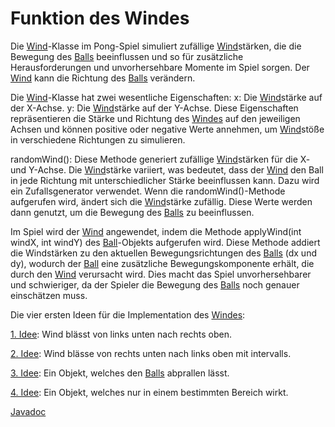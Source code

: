 # Funktion des Windes

Die [Wind](Wind.md)-Klasse im Pong-Spiel simuliert zufällige [Wind](Wind.md)stärken, die die Bewegung des [Balls](Ball.md) beeinflussen und so für zusätzliche Herausforderungen und unvorhersehbare Momente im Spiel sorgen. Der [Wind](Wind.md) kann die Richtung des [Balls](Ball.md) verändern.

Die [Wind](Wind.md)-Klasse hat zwei wesentliche Eigenschaften:
x: Die [Wind](Wind.md)stärke auf der X-Achse.
y: Die [Wind](Wind.md)stärke auf der Y-Achse.
Diese Eigenschaften repräsentieren die Stärke und Richtung des [Windes](Wind.md) auf den jeweiligen Achsen und können positive oder negative Werte annehmen, um [Wind](Wind.md)stöße in verschiedene Richtungen zu simulieren.

randomWind(): 
Diese Methode generiert zufällige [Wind](Wind.md)stärken für die X- und Y-Achse. Die [Wind](Wind.md)stärke variiert, was bedeutet, dass der [Wind](Wind.md) den Ball in jede Richtung mit unterschiedlicher Stärke beeinflussen kann. Dazu wird ein Zufallsgenerator verwendet.
Wenn die randomWind()-Methode aufgerufen wird, ändert sich die [Wind](Wind.md)stärke zufällig. Diese Werte werden dann genutzt, um die Bewegung des [Balls](Ball.md) zu beeinflussen.

Im Spiel wird der [Wind](Wind.md) angewendet, indem die Methode applyWind(int windX, int windY) des [Ball](Ball.md)-Objekts aufgerufen wird. Diese Methode addiert die Windstärken zu den aktuellen Bewegungsrichtungen des [Balls](Ball.md) (dx und dy), wodurch der [Ball](Ball.md) eine zusätzliche Bewegungskomponente erhält, die durch den [Wind](Wind.md) verursacht wird. Dies macht das Spiel unvorhersehbarer und schwieriger, da der Spieler die Bewegung des [Balls](Ball.md) noch genauer einschätzen muss.

Die vier ersten Ideen für die Implementation des [Windes](Wind.md):

[1. Idee](Pong/src/ch/teko/loefflee/docs/Wind1.jpg): Wind blässt von links unten nach rechts oben.

[2. Idee](Pong/src/ch/teko/loefflee/docs/Wind2.jpg): Wind blässe von rechts unten nach links oben mit intervalls.

[3. Idee](Pong/src/ch/teko/loefflee/docs/Wind3.jpg): Ein Objekt, welches den [Balls](Ball.md) abprallen lässt.

[4. Idee](Pong/src/ch/teko/loefflee/docs/Wind4.jpg): Ein Objekt, welches nur in einem bestimmten Bereich wirkt.

[Javadoc](Pong/src/ch/teko/loefflee/WindDoc.java)
